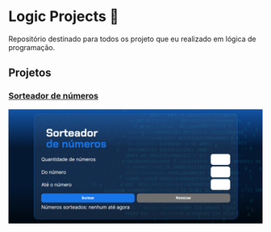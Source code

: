 # Logic Projects 🎲
Repositório destinado para todos os projeto que eu realizado em lógica de programação.

## Projetos
### **[Sorteador de números](https://github.com/luchenrique/logic-projects/tree/main/sorteador-numeros)**
<a><img src="./sorteador-numeros/screens/screen1.png"></a>


